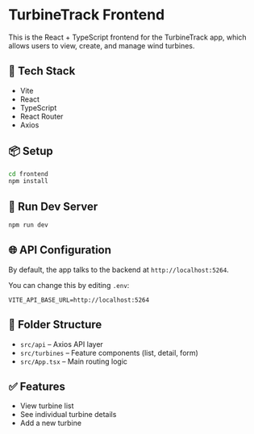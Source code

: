 # TurbineTrack Frontend

This is the React + TypeScript frontend for the TurbineTrack app, which allows users to view, create, and manage wind turbines.

## 🚀 Tech Stack

- Vite
- React
- TypeScript
- React Router
- Axios

## 📦 Setup

```bash
cd frontend
npm install
```

## 🧪 Run Dev Server

```bash
npm run dev
```

## 🌐 API Configuration

By default, the app talks to the backend at `http://localhost:5264`.

You can change this by editing `.env`:

```env
VITE_API_BASE_URL=http://localhost:5264
```

## 📁 Folder Structure

- `src/api` – Axios API layer
- `src/turbines` – Feature components (list, detail, form)
- `src/App.tsx` – Main routing logic

## ✅ Features

- View turbine list
- See individual turbine details
- Add a new turbine
